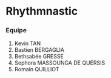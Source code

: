 # Rhythmnastic

### Equipe
1. Kevin TAN
2. Bastien BERGAGLIA
3. Bethsabée GRESSE
4. Sephora MASSOUNGA DE QUERSIS
5. Romain QUILLIOT
